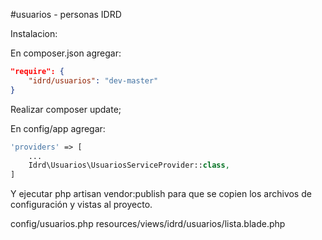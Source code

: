#usuarios - personas IDRD

Instalacion:

En composer.json agregar:

```json
"require": {
    "idrd/usuarios": "dev-master"
}
```

Realizar composer update;

En config/app agregar:

```php
'providers' => [
	...
    Idrd\Usuarios\UsuariosServiceProvider::class,
]
```

Y ejecutar php artisan vendor:publish para que se copien los archivos de configuración y vistas al proyecto.

config/usuarios.php
resources/views/idrd/usuarios/lista.blade.php